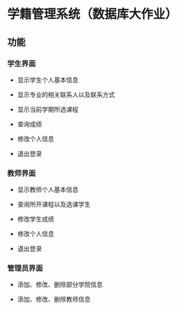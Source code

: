 # 学籍管理系统（数据库大作业）
## 功能
### 学生界面
* 显示学生个人基本信息

* 显示专业的相关联系人以及联系方式

* 显示当前学期所选课程

* 查询成绩

* 修改个人信息

* 退出登录

### 教师界面
* 显示教师个人基本信息

* 查询所开课程以及选课学生

* 修改学生成绩

* 修改个人信息

* 退出登录

### 管理员界面
* 添加、修改、删除部分学院信息

* 添加、修改、删除教师信息


 
 
 
